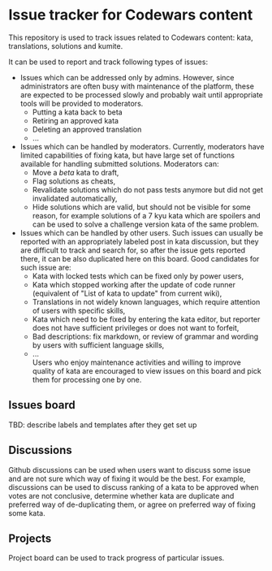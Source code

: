 # Issue tracker for Codewars content

This repository is used to track issues related to Codewars content:
kata, translations, solutions and kumite.

It can be used to report and track following types of issues:
- Issues which can be addressed only by admins. However, since
administrators are often busy with maintenance of the platform, these
are expected to be processed slowly and probably wait until appropriate
tools will be provided to moderators. 
  - Putting a kata back to beta
  - Retiring an approved kata
  - Deleting an approved translation
  - ... 
- Issues which can be handled by moderators. Currently, moderators have
limited capabilities of fixing kata, but have large set of functions
 available for handling submitted solutions. Moderators can:
  - Move a *beta* kata to draft, 
  - Flag solutions as cheats, 
  - Revalidate solutions which do not pass tests anymore but did not get
invalidated automatically, 
  - Hide solutions which are valid, but should not be visible for some
 reason, for example solutions of a 7 kyu kata which are spoilers and can
be used to solve a challenge version kata of the same problem. 
- Issues which can be handled by other users. Such issues can usually be reported
with an appropriately labeled post in kata discussion, but they are difficult
to track and search for, so after the issue gets reported there, it can be
also duplicated here on this board. Good candidates for such issue are:
  - Kata with locked tests which can be fixed only by power users, 
  - Kata which stopped working after the update of code runner
(equivalent of "List of kata to update" from current wiki), 
  - Translations in not widely known languages, which require attention of users
with specific skills, 
  - Kata which need to be fixed by entering the kata editor, but reporter does not
have sufficient privileges or does not want to forfeit,
  - Bad descriptions: fix markdown, or review of grammar and wording by users with
sufficient language skills, 
  - ...  
Users who enjoy maintenance activities and willing to improve quality of kata
are encouraged to view issues on this board and pick them for processing one by one. 


## Issues board

TBD: describe labels and templates after they get set up

## Discussions

Github discussions can be used when users want to discuss some issue
and are not sure which way of fixing it would be the best. For example,
discussions can be used to discuss ranking of a kata to be approved 
when votes are not conclusive, determine whether kata are duplicate and
preferred way of de-duplicating them, or agree on preferred way of fixing
some kata. 

## Projects

Project board can be used to track progress of particular issues. 
